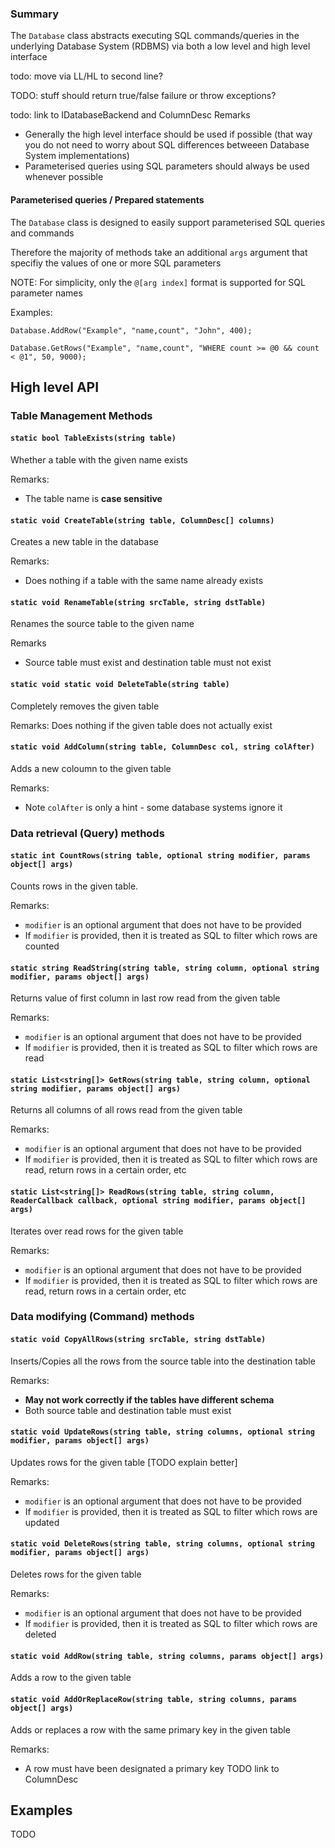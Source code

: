 ### Summary

The `Database` class abstracts executing SQL commands/queries in the underlying Database System (RDBMS) via both a low level and high level interface

todo: move via LL/HL to second line?

TODO: stuff should return true/false failure or throw exceptions?

todo: link to IDatabaseBackend and ColumnDesc
Remarks
- Generally the high level interface should be used if possible (that way you do not need to worry about SQL differences betweeen Database System implementations)
- Parameterised queries using SQL parameters should always be used whenever possible

#### Parameterised queries / Prepared statements

The `Database` class is designed to easily support parameterised SQL queries and commands

Therefore the majority of methods take an additional `args` argument that specifiy the values of one or more SQL parameters

NOTE: For simplicity, only the `@[arg index]` format is supported for SQL parameter names

Examples:
```CSharp
Database.AddRow("Example", "name,count", "John", 400);

Database.GetRows("Example", "name,count", "WHERE count >= @0 && count < @1", 50, 9000);
```

## High level API

### Table Management Methods

#### `static bool TableExists(string table)`

Whether a table with the given name exists

Remarks:
- The table name is **case sensitive**

#### `static void CreateTable(string table, ColumnDesc[] columns)`

Creates a new table in the database

Remarks:
- Does nothing if a table with the same name already exists

#### `static void RenameTable(string srcTable, string dstTable)`
		
Renames the source table to the given name
		
Remarks
- Source table must exist and destination table must not exist

#### `static void static void DeleteTable(string table)`
		
Completely removes the given table

Remarks:
	Does nothing if the given table does not actually exist
        
#### `static void AddColumn(string table, ColumnDesc col, string colAfter)`
		
Adds a new coloumn to the given table
		
Remarks:
- Note `colAfter` is only a hint - some database systems ignore it

### Data retrieval (Query) methods

#### `static int CountRows(string table, optional string modifier, params object[] args)`

Counts rows in the given table.

Remarks:
- `modifier` is an optional argument that does not have to be provided
- If `modifier` is provided, then it is treated as SQL to filter which rows are counted

#### `static string ReadString(string table, string column, optional string modifier, params object[] args)`
       
Returns value of first column in last row read from the given table

Remarks:
- `modifier` is an optional argument that does not have to be provided
- If `modifier` is provided, then it is treated as SQL to filter which rows are read
									 
#### `static List<string[]> GetRows(string table, string column, optional string modifier, params object[] args)`
       
Returns all columns of all rows read from the given table

Remarks:
- `modifier` is an optional argument that does not have to be provided
- If `modifier` is provided, then it is treated as SQL to filter which rows are read, return rows in a certain order, etc
							
#### `static List<string[]> ReadRows(string table, string column, ReaderCallback callback, optional string modifier, params object[] args)`
       
Iterates over read rows for the given table

Remarks:
- `modifier` is an optional argument that does not have to be provided
- If `modifier` is provided, then it is treated as SQL to filter which rows are read, return rows in a certain order, etc

### Data modifying (Command) methods

#### `static void CopyAllRows(string srcTable, string dstTable)`

Inserts/Copies all the rows from the source table into the destination table

Remarks:
- **May not work correctly if the tables have different schema**
- Both source table and destination table must exist

#### `static void UpdateRows(string table, string columns, optional string modifier, params object[] args)`

Updates rows for the given table [TODO explain better]

Remarks:
- `modifier` is an optional argument that does not have to be provided
- If `modifier` is provided, then it is treated as SQL to filter which rows are updated

#### `static void DeleteRows(string table, string columns, optional string modifier, params object[] args)`

Deletes rows for the given table

Remarks:
- `modifier` is an optional argument that does not have to be provided
- If `modifier` is provided, then it is treated as SQL to filter which rows are deleted

#### `static void AddRow(string table, string columns, params object[] args)`

Adds a row to the given table
        
#### `static void AddOrReplaceRow(string table, string columns, params object[] args)`

Adds or replaces a row with the same primary key in the given table

Remarks:
- A row must have been designated a primary key   TODO link to ColumnDesc

## Examples

TODO